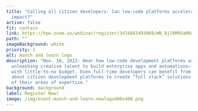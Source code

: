 ```yaml
---
title: "Calling all citizen developers: Can low-code platforms accelerate your
  impact?"
active: false
fit: contain
link: https://hpe.zoom.us/webinar/register/3416663493869/WN_8jlRM9SaRKmbT3r1CDNtDw
path: ""
imageBackground: white
priority: 1
alt: munch and learn logo
description: "Nov. 16, 2022: Hear how low-code development platforms are
  unleashing creative talent to build enterprise apps and automations– often
  with little-to-no budget. Even full-time developers can benefit from learning
  about citizen development platforms to create “full stack” solutions outside
  of their areas of expertise."
background: background
label: Register Now!
image: /img/event-munch-and-learn-newlogo400x400.png
---
```

